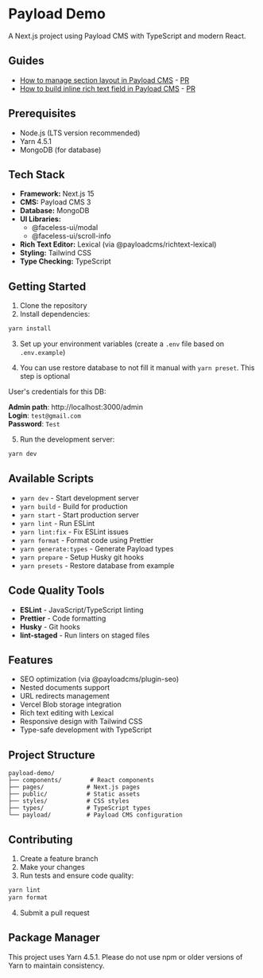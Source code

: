 # Payload Demo

A Next.js project using Payload CMS with TypeScript and modern React.

## Guides

- [How to manage section layout in Payload CMS](https://oleksii-s.dev/blog/how-to-manage-section-layout-in-payload-cms) - [PR](https://github.com/oleksii-st/payload-demo/pull/31)
- [How to build inline rich text field in Payload CMS](https://oleksii-s.dev/blog/how-to-build-inline-rich-text-field-in-payload-cms) - [PR](https://github.com/oleksii-st/payload-demo/pull/49)

## Prerequisites

- Node.js (LTS version recommended)
- Yarn 4.5.1
- MongoDB (for database)

## Tech Stack

- **Framework:** Next.js 15
- **CMS:** Payload CMS 3
- **Database:** MongoDB
- **UI Libraries:**
  - @faceless-ui/modal
  - @faceless-ui/scroll-info
- **Rich Text Editor:** Lexical (via @payloadcms/richtext-lexical)
- **Styling:** Tailwind CSS
- **Type Checking:** TypeScript

## Getting Started

1. Clone the repository
2. Install dependencies:

```bash
yarn install
```

3. Set up your environment variables (create a `.env` file based on `.env.example`)

4. You can use restore database to not fill it manual with `yarn preset`. This step is optional

User's credentials for this DB:

**Admin path**: http://localhost:3000/admin <br/>
**Login**: `test@gmail.com` <br/>
**Password**: `Test` <br/>

5. Run the development server:

```bash
yarn dev
```

## Available Scripts

- `yarn dev` - Start development server
- `yarn build` - Build for production
- `yarn start` - Start production server
- `yarn lint` - Run ESLint
- `yarn lint:fix` - Fix ESLint issues
- `yarn format` - Format code using Prettier
- `yarn generate:types` - Generate Payload types
- `yarn prepare` - Setup Husky git hooks
- `yarn presets` - Restore database from example

## Code Quality Tools

- **ESLint** - JavaScript/TypeScript linting
- **Prettier** - Code formatting
- **Husky** - Git hooks
- **lint-staged** - Run linters on staged files

## Features

- SEO optimization (via @payloadcms/plugin-seo)
- Nested documents support
- URL redirects management
- Vercel Blob storage integration
- Rich text editing with Lexical
- Responsive design with Tailwind CSS
- Type-safe development with TypeScript

## Project Structure

```
payload-demo/
├── components/        # React components
├── pages/            # Next.js pages
├── public/           # Static assets
├── styles/           # CSS styles
├── types/            # TypeScript types
└── payload/          # Payload CMS configuration
```

## Contributing

1. Create a feature branch
2. Make your changes
3. Run tests and ensure code quality:

```bash
yarn lint
yarn format
```

4. Submit a pull request

## Package Manager

This project uses Yarn 4.5.1. Please do not use npm or older versions of Yarn to maintain consistency.
